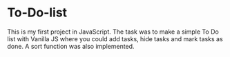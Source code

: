 # To-Do-list
This is my first project in JavaScript. The task was to make a simple To Do list with Vanilla JS where you could add tasks, hide tasks and mark tasks as done. A sort function was also implemented.
